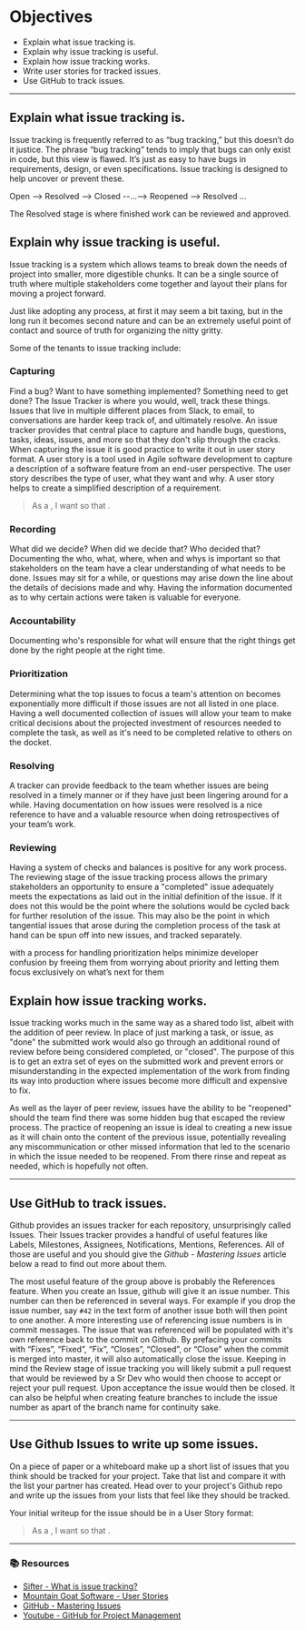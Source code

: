 # Objectives

- Explain what issue tracking is.
- Explain why issue tracking is useful.
- Explain how issue tracking works.
- Write user stories for tracked issues.
- Use GitHub to track issues.

<hr>

## Explain what issue tracking is.

Issue tracking is frequently referred to as “bug tracking,” but this doesn’t do it justice. The phrase “bug tracking” tends to imply that bugs can only exist in code, but this view is flawed. It’s just as easy to have bugs in requirements, design, or even specifications. Issue tracking is designed to help uncover or prevent these.

Open --> Resolved --> Closed --...--> Reopened --> Resolved ...

The Resolved stage is where finished work can be reviewed and approved.


## Explain why issue tracking is useful.

Issue tracking is a system which allows teams to break down the needs of project into smaller, more digestible chunks. It can be a single source of truth where multiple stakeholders come together and layout their plans for moving a project forward.

Just like adopting any process, at first it may seem a bit taxing, but in the long run it becomes second nature and can be an extremely useful point of contact and source of truth for organizing the nitty gritty.

Some of the tenants to issue tracking include:

### Capturing
Find a bug? Want to have something implemented? Something need to get done? The Issue Tracker is where you would, well, track these things.
Issues that live in multiple different places from Slack, to email, to conversations are harder keep track of, and ultimately resolve.
An issue tracker provides that central place to capture and handle bugs, questions, tasks, ideas, issues, and more so that they don't slip through the cracks.
When capturing the issue it is good practice to write it out in user story format. A user story is a tool used in Agile software development to capture a description of a software feature from an end-user perspective. The user story describes the type of user, what they want and why. A user story helps to create a simplified description of a requirement.

>As a <type of user>, I want <some goal> so that <some reason>.

### Recording
What did we decide? When did we decide that? Who decided that?
Documenting the who, what, where, when and whys is important so that stakeholders on the team have a clear understanding of what needs to be done. Issues may sit for a while, or questions may arise down the line about the details of decisions made and why. Having the information documented as to why certain actions were taken is valuable for everyone.

### Accountability
Documenting who's responsible for what will ensure that the right things get done by the right people at the right time.

### Prioritization
Determining what the top issues to focus a team's attention on becomes exponentially more difficult if those issues are not all listed in one place.
Having a well documented collection of issues will allow your team to make critical decisions about the projected investment of resources needed to complete the task, as well as it's need to be completed relative to others on the docket.

### Resolving
A tracker can provide feedback to the team whether issues are being resolved in a timely manner or if they have just been lingering around for a while. Having documentation on how issues were resolved is a nice reference to have and a valuable resource when doing retrospectives of your team’s work.

### Reviewing
Having a system of checks and balances is positive for any work process. The reviewing stage of the issue tracking process allows the primary stakeholders an opportunity to ensure a "completed" issue adequately meets the expectations as laid out in the initial definition of the issue. If it does not this would be the point where the solutions would be cycled back for further resolution of the issue. This may also be the point in which tangential issues that arose during the completion process of the task at hand can be spun off into new issues, and tracked separately.


with a process for handling prioritization helps minimize developer confusion by freeing them from worrying about priority and letting them focus exclusively on what’s next for them


## Explain how issue tracking works.

Issue tracking works much in the same way as a shared todo list, albeit with the addition of peer review.
In place of just marking a task, or issue, as "done" the submitted work would also go through an additional round of review before being considered completed, or "closed".
The purpose of this is to get an extra set of eyes on the submitted work and prevent errors or misunderstanding in the expected implementation of the work from finding its way into production where issues become more difficult and expensive to fix.

As well as the layer of peer review, issues have the ability to be "reopened" should the team find there was some hidden bug that escaped the review process.
The practice of reopening an issue is ideal to creating a new issue as it will chain onto the content of the previous issue, potentially revealing any miscommunication or other missed information that led to the scenario in which the issue needed to be reopened.
From there rinse and repeat as needed, which is hopefully not often.

<hr>

## Use GitHub to track issues.

Github provides an issues tracker for each repository, unsurprisingly called Issues. Their Issues tracker provides a handful of useful features like Labels, Milestones, Assignees, Notifications, Mentions, References.
All of those are useful and you should give the *Github - Mastering Issues* article below a read to find out more about them.

The most useful feature of the group above is probably the References feature. When you create an Issue, github will give it an issue number. This number can then be referenced in several ways. For example if you drop the issue number, say `#42` in the text form of another issue both will then point to one another. A more interesting use of referencing issue numbers is in commit messages. The issue that was referenced will be populated with it's own reference back to the commit on Github. By prefacing your commits with “Fixes”, “Fixed”, “Fix”, “Closes”, “Closed”, or “Close” when the commit is merged into master, it will also automatically close the issue. Keeping in mind the Review stage of issue tracking you will likely submit a pull request that would be reviewed by a Sr Dev who would then choose to accept or reject your pull request. Upon acceptance the issue would then be closed. It can also be helpful when creating feature branches to include the issue number as apart of the branch name for continuity sake.

<hr>

## Use Github Issues to write up some issues.

On a piece of paper or a whiteboard make up a short list of issues that you think should be tracked for your project. Take that list and compare it with the list your partner has created. Head over to your project's Github repo and write up the issues from your lists that feel like they should be tracked.

Your initial writeup for the issue should be in a User Story format:
>As a <type of user>, I want <some goal> so that <some reason>.


<hr>

### 📚 Resources

- [Sifter - What is issue tracking?](https://sifterapp.com/academy/overview/why/)
- [Mountain Goat Software - User Stories](https://www.mountaingoatsoftware.com/agile/user-stories)
- [GitHub - Mastering Issues](https://guides.github.com/features/issues/)
- [Youtube - GitHub for Project Management](https://www.youtube.com/watch?v=6fByt0o4UYs&t=630)
